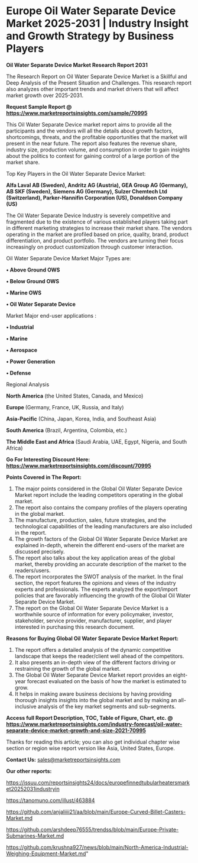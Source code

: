 # Europe Oil Water Separate Device Market 2025-2031 | Industry Insight and Growth Strategy by Business Players

<strong>Oil Water Separate Device Market Research Report 2031</strong>

The Research Report on Oil Water Separate Device Market is a Skillful and Deep Analysis of the Present Situation and Challenges. This research report also analyzes other important trends and market drivers that will affect market growth over 2025-2031.

<strong>Request Sample Report @ <a href=https://www.marketreportsinsights.com/sample/70995>https://www.marketreportsinsights.com/sample/70995</a></strong>

This Oil Water Separate Device market report aims to provide all the participants and the vendors will all the details about growth factors, shortcomings, threats, and the profitable opportunities that the market will present in the near future. The report also features the revenue share, industry size, production volume, and consumption in order to gain insights about the politics to contest for gaining control of a large portion of the market share.

Top Key Players in the Oil Water Separate Device Market:

<strong>Alfa Laval AB (Sweden), Andritz AG (Austria), GEA Group AG (Germany), AB SKF (Sweden), Siemens AG (Germany), Sulzer Chemtech Ltd (Switzerland), Parker-Hannifin Corporation (US), Donaldson Company (US)</strong>

The Oil Water Separate Device Industry is severely competitive and fragmented due to the existence of various established players taking part in different marketing strategies to increase their market share. The vendors operating in the market are profiled based on price, quality, brand, product differentiation, and product portfolio. The vendors are turning their focus increasingly on product customization through customer interaction.

Oil Water Separate Device Market Major Types are:

<strong>• Above Ground OWS

• Below Ground OWS

• Marine OWS

• Oil Water Separate Device</strong>

Market Major end-user applications :

<strong>• Industrial

• Marine

• Aerospace

• Power Generation

• Defense</strong>

Regional Analysis

</u><strong><b>North America</b></strong> (the United States, Canada, and Mexico)

<strong><b>Europe </b></strong>(Germany, France, UK, Russia, and Italy)

<strong><b>Asia-Pacific</b></strong> (China, Japan, Korea, India, and Southeast Asia)

<strong><b>South America</b></strong> (Brazil, Argentina, Colombia, etc.)

<strong><b>The Middle East and Africa</b></strong> (Saudi Arabia, UAE, Egypt, Nigeria, and South Africa)

<strong>Go For Interesting Discount Here: <a href=https://www.marketreportsinsights.com/discount/70995>https://www.marketreportsinsights.com/discount/70995</a></strong>

<strong>Points Covered in The Report:</strong>
<ol>
  <li>The major points considered in the Global Oil Water Separate Device Market report include the leading competitors operating in the global market.</li>
  <li>The report also contains the company profiles of the players operating in the global market.</li>
  <li>The manufacture, production, sales, future strategies, and the technological capabilities of the leading manufacturers are also included in the report.</li>
  <li>The growth factors of the Global Oil Water Separate Device Market are explained in-depth, wherein the different end-users of the market are discussed precisely.</li>
  <li>The report also talks about the key application areas of the global market, thereby providing an accurate description of the market to the readers/users.</li>
  <li>The report incorporates the SWOT analysis of the market. In the final section, the report features the opinions and views of the industry experts and professionals. The experts analyzed the export/import policies that are favorably influencing the growth of the Global Oil Water Separate Device Market.</li>
  <li>The report on the Global Oil Water Separate Device Market is a worthwhile source of information for every policymaker, investor, stakeholder, service provider, manufacturer, supplier, and player interested in purchasing this research document.</li>
</ol>
<strong>Reasons for Buying Global Oil Water Separate Device Market Report:</strong>

<ol>
  <li>The report offers a detailed analysis of the dynamic competitive landscape that keeps the reader/client well ahead of the competitors.</li>
  <li>It also presents an in-depth view of the different factors driving or restraining the growth of the global market.</li>
  <li>The Global Oil Water Separate Device Market report provides an eight-year forecast evaluated on the basis of how the market is estimated to grow.</li>
  <li>It helps in making aware business decisions by having providing thorough insights insights into the global market and by making an all-inclusive analysis of the key market segments and sub-segments.</li>
</ol>
<strong>Access full Report Description, TOC, Table of Figure, Chart, etc. @ <a href=https://www.marketreportsinsights.com/industry-forecast/oil-water-separate-device-market-growth-and-size-2021-70995>https://www.marketreportsinsights.com/industry-forecast/oil-water-separate-device-market-growth-and-size-2021-70995</a></strong>


Thanks for reading this article; you can also get individual chapter wise section or region wise report version like Asia, United States, Europe.

<strong>Contact Us:</strong>
sales@marketreportsinsights.com

<strong>Our other reports:</strong>

<a href=https://issuu.com/reportsinsights24/docs/europefinnedtubularheatersmarket20252031industryin>https://issuu.com/reportsinsights24/docs/europefinnedtubularheatersmarket20252031industryin</a>

<a href=https://tanomuno.com/illust/463884>https://tanomuno.com/illust/463884</a>

<a href=https://github.com/anjaliiii21/aa/blob/main/Europe-Curved-Billet-Casters-Market.md>https://github.com/anjaliiii21/aa/blob/main/Europe-Curved-Billet-Casters-Market.md</a>

<a href=https://github.com/arshdeep76555/trendss/blob/main/Europe-Private-Submarines-Market.md>https://github.com/arshdeep76555/trendss/blob/main/Europe-Private-Submarines-Market.md</a>

<a href=https://github.com/krushna927/news/blob/main/North-America-Industrial-Weighing-Equipment-Market.md>https://github.com/krushna927/news/blob/main/North-America-Industrial-Weighing-Equipment-Market.md</a>"
